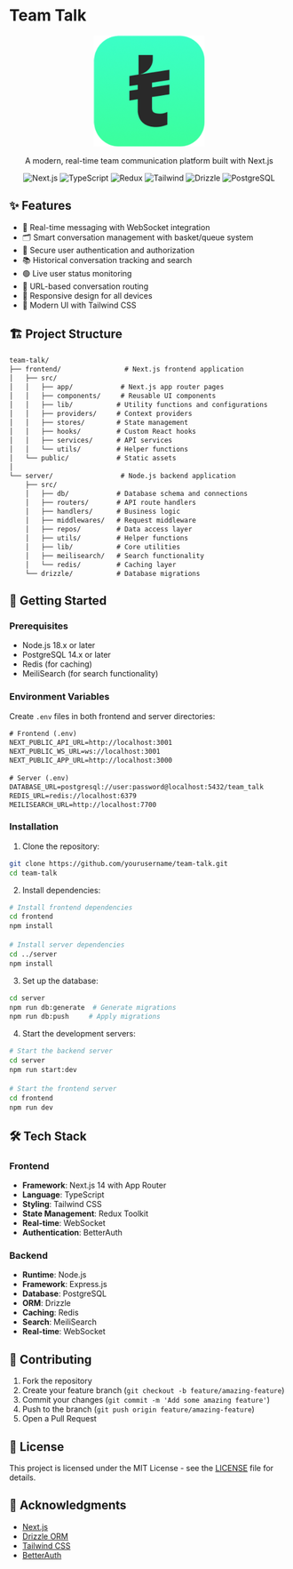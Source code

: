 # Team Talk

<div align="center">
  <img src="public/logo.png" alt="Team Talk Logo" width="200"/>
  
  <p>A modern, real-time team communication platform built with Next.js</p>

  <div>
    <img src="https://img.shields.io/badge/next.js-000000?style=for-the-badge&logo=nextdotjs&logoColor=white" alt="Next.js"/>
    <img src="https://img.shields.io/badge/TypeScript-007ACC?style=for-the-badge&logo=typescript&logoColor=white" alt="TypeScript"/>
    <img src="https://img.shields.io/badge/Redux-593D88?style=for-the-badge&logo=redux&logoColor=white" alt="Redux"/>
    <img src="https://img.shields.io/badge/Tailwind_CSS-38B2AC?style=for-the-badge&logo=tailwind-css&logoColor=white" alt="Tailwind"/>
    <img src="https://img.shields.io/badge/Drizzle-000000?style=for-the-badge&logo=drizzle&logoColor=white" alt="Drizzle"/>
    <img src="https://img.shields.io/badge/PostgreSQL-316192?style=for-the-badge&logo=postgresql&logoColor=white" alt="PostgreSQL"/>
  </div>
</div>

## ✨ Features

- 💬 Real-time messaging with WebSocket integration
- 🗂️ Smart conversation management with basket/queue system
- 🔐 Secure user authentication and authorization
- 📚 Historical conversation tracking and search
- 🟢 Live user status monitoring
- 🔗 URL-based conversation routing
- 📱 Responsive design for all devices
- 🎨 Modern UI with Tailwind CSS

## 🏗️ Project Structure

```
team-talk/
├── frontend/                # Next.js frontend application
│   ├── src/
│   │   ├── app/            # Next.js app router pages
│   │   ├── components/     # Reusable UI components
│   │   ├── lib/           # Utility functions and configurations
│   │   ├── providers/     # Context providers
│   │   ├── stores/        # State management
│   │   ├── hooks/         # Custom React hooks
│   │   ├── services/      # API services
│   │   └── utils/         # Helper functions
│   └── public/            # Static assets
│
└── server/                 # Node.js backend application
    ├── src/
    │   ├── db/            # Database schema and connections
    │   ├── routers/       # API route handlers
    │   ├── handlers/      # Business logic
    │   ├── middlewares/   # Request middleware
    │   ├── repos/         # Data access layer
    │   ├── utils/         # Helper functions
    │   ├── lib/           # Core utilities
    │   ├── meilisearch/   # Search functionality
    │   └── redis/         # Caching layer
    └── drizzle/           # Database migrations
```

## 🚀 Getting Started

### Prerequisites

- Node.js 18.x or later
- PostgreSQL 14.x or later
- Redis (for caching)
- MeiliSearch (for search functionality)

### Environment Variables

Create `.env` files in both frontend and server directories:

```env
# Frontend (.env)
NEXT_PUBLIC_API_URL=http://localhost:3001
NEXT_PUBLIC_WS_URL=ws://localhost:3001
NEXT_PUBLIC_APP_URL=http://localhost:3000

# Server (.env)
DATABASE_URL=postgresql://user:password@localhost:5432/team_talk
REDIS_URL=redis://localhost:6379
MEILISEARCH_URL=http://localhost:7700
```

### Installation

1. Clone the repository:

```bash
git clone https://github.com/yourusername/team-talk.git
cd team-talk
```

2. Install dependencies:

```bash
# Install frontend dependencies
cd frontend
npm install

# Install server dependencies
cd ../server
npm install
```

3. Set up the database:

```bash
cd server
npm run db:generate  # Generate migrations
npm run db:push     # Apply migrations
```

4. Start the development servers:

```bash
# Start the backend server
cd server
npm run start:dev

# Start the frontend server
cd frontend
npm run dev
```

## 🛠️ Tech Stack

### Frontend

- **Framework**: Next.js 14 with App Router
- **Language**: TypeScript
- **Styling**: Tailwind CSS
- **State Management**: Redux Toolkit
- **Real-time**: WebSocket
- **Authentication**: BetterAuth

### Backend

- **Runtime**: Node.js
- **Framework**: Express.js
- **Database**: PostgreSQL
- **ORM**: Drizzle
- **Caching**: Redis
- **Search**: MeiliSearch
- **Real-time**: WebSocket

## 🤝 Contributing

1. Fork the repository
2. Create your feature branch (`git checkout -b feature/amazing-feature`)
3. Commit your changes (`git commit -m 'Add some amazing feature'`)
4. Push to the branch (`git push origin feature/amazing-feature`)
5. Open a Pull Request

## 📄 License

This project is licensed under the MIT License - see the [LICENSE](LICENSE) file for details.

## 🙏 Acknowledgments

- [Next.js](https://nextjs.org/)
- [Drizzle ORM](https://orm.drizzle.team/)
- [Tailwind CSS](https://tailwindcss.com/)
- [BetterAuth](https://better-auth.com/)
